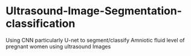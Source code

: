 # Ultrasound-Image-Segmentation-classification
Using CNN particularly U-net to segment/classify Amniotic fluid level of pregnant women using ultrasound Images
